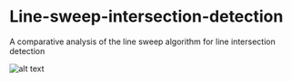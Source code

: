 # Line-sweep-intersection-detection
A comparative analysis of the line sweep algorithm for line intersection detection

![alt text]("imgs/class_diagram.png" "Class Diagram")
